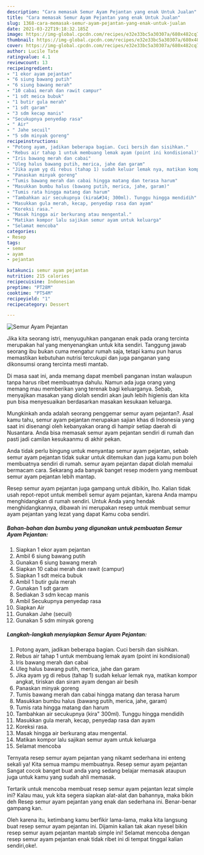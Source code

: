 ```yaml
---
description: "Cara memasak Semur Ayam Pejantan yang enak Untuk Jualan"
title: "Cara memasak Semur Ayam Pejantan yang enak Untuk Jualan"
slug: 1368-cara-memasak-semur-ayam-pejantan-yang-enak-untuk-jualan
date: 2021-03-22T19:18:32.185Z
image: https://img-global.cpcdn.com/recipes/e32e33bc5a30307a/680x482cq70/semur-ayam-pejantan-foto-resep-utama.jpg
thumbnail: https://img-global.cpcdn.com/recipes/e32e33bc5a30307a/680x482cq70/semur-ayam-pejantan-foto-resep-utama.jpg
cover: https://img-global.cpcdn.com/recipes/e32e33bc5a30307a/680x482cq70/semur-ayam-pejantan-foto-resep-utama.jpg
author: Lucile Tate
ratingvalue: 4.1
reviewcount: 13
recipeingredient:
- "1 ekor ayam pejantan"
- "6 siung bawang putih"
- "6 siung bawang merah"
- "10 cabai merah dan rawit campur"
- "1 sdt meica bubuk"
- "1 butir gula merah"
- "1 sdt garam"
- "3 sdm kecap manis"
- "Secukupnya penyedap rasa"
- " Air"
- " Jahe secuil"
- "5 sdm minyak goreng"
recipeinstructions:
- "Potong ayam, jadikan beberapa bagian. Cuci bersih dan sisihkan."
- "Rebus air tahap 1 untuk membuang lemak ayam (point ini kondisional)"
- "Iris bawang merah dan cabai"
- "Uleg halus bawang putih, merica, jahe dan garam"
- "Jika ayam yg di rebus (tahap 1) sudah keluar lemak nya, matikan kompor angkat, tiriskan dan siram ayam dengan air besih"
- "Panaskan minyak goreng"
- "Tumis bawang merah dan cabai hingga matang dan terasa harum"
- "Masukkan bumbu halus (bawang putih, merica, jahe, garam)"
- "Tumis rata hingga matang dan harum"
- "Tambahkan air secukupnya (kira&#34; 300ml). Tunggu hingga mendidih"
- "Masukkan gula merah, kecap, penyedap rasa dan ayam"
- "Koreksi rasa."
- "Masak hingga air berkurang atau mengental."
- "Matikan kompor lalu sajikan semur ayam untuk keluarga"
- "Selamat mencoba"
categories:
- Resep
tags:
- semur
- ayam
- pejantan

katakunci: semur ayam pejantan 
nutrition: 215 calories
recipecuisine: Indonesian
preptime: "PT28M"
cooktime: "PT54M"
recipeyield: "1"
recipecategory: Dessert

---
```



![Semur Ayam Pejantan](https://img-global.cpcdn.com/recipes/e32e33bc5a30307a/680x482cq70/semur-ayam-pejantan-foto-resep-utama.jpg)

Jika kita seorang istri, menyuguhkan panganan enak pada orang tercinta merupakan hal yang menyenangkan untuk kita sendiri. Tanggung jawab seorang ibu bukan cuma mengatur rumah saja, tetapi kamu pun harus memastikan kebutuhan nutrisi tercukupi dan juga panganan yang dikonsumsi orang tercinta mesti mantab.

Di masa  saat ini, anda memang dapat membeli panganan instan walaupun tanpa harus ribet membuatnya dahulu. Namun ada juga orang yang memang mau memberikan yang terenak bagi keluarganya. Sebab, menyajikan masakan yang diolah sendiri akan jauh lebih higienis dan kita pun bisa menyesuaikan berdasarkan masakan kesukaan keluarga. 



Mungkinkah anda adalah seorang penggemar semur ayam pejantan?. Asal kamu tahu, semur ayam pejantan merupakan sajian khas di Indonesia yang saat ini disenangi oleh kebanyakan orang di hampir setiap daerah di Nusantara. Anda bisa memasak semur ayam pejantan sendiri di rumah dan pasti jadi camilan kesukaanmu di akhir pekan.

Anda tidak perlu bingung untuk menyantap semur ayam pejantan, sebab semur ayam pejantan tidak sukar untuk ditemukan dan juga kamu pun boleh membuatnya sendiri di rumah. semur ayam pejantan dapat diolah memalui bermacam cara. Sekarang ada banyak banget resep modern yang membuat semur ayam pejantan lebih mantap.

Resep semur ayam pejantan juga gampang untuk dibikin, lho. Kalian tidak usah repot-repot untuk membeli semur ayam pejantan, karena Anda mampu menghidangkan di rumah sendiri. Untuk Anda yang hendak menghidangkannya, dibawah ini merupakan resep untuk membuat semur ayam pejantan yang lezat yang dapat Kamu coba sendiri.

<!--inarticleads1-->

##### Bahan-bahan dan bumbu yang digunakan untuk pembuatan Semur Ayam Pejantan:

1. Siapkan 1 ekor ayam pejantan
1. Ambil 6 siung bawang putih
1. Gunakan 6 siung bawang merah
1. Siapkan 10 cabai merah dan rawit (campur)
1. Siapkan 1 sdt meica bubuk
1. Ambil 1 butir gula merah
1. Gunakan 1 sdt garam
1. Sediakan 3 sdm kecap manis
1. Ambil Secukupnya penyedap rasa
1. Siapkan  Air
1. Gunakan  Jahe (secuil)
1. Gunakan 5 sdm minyak goreng




<!--inarticleads2-->

##### Langkah-langkah menyiapkan Semur Ayam Pejantan:

1. Potong ayam, jadikan beberapa bagian. Cuci bersih dan sisihkan.
1. Rebus air tahap 1 untuk membuang lemak ayam (point ini kondisional)
1. Iris bawang merah dan cabai
1. Uleg halus bawang putih, merica, jahe dan garam
1. Jika ayam yg di rebus (tahap 1) sudah keluar lemak nya, matikan kompor angkat, tiriskan dan siram ayam dengan air besih
1. Panaskan minyak goreng
1. Tumis bawang merah dan cabai hingga matang dan terasa harum
1. Masukkan bumbu halus (bawang putih, merica, jahe, garam)
1. Tumis rata hingga matang dan harum
1. Tambahkan air secukupnya (kira&#34; 300ml). Tunggu hingga mendidih
1. Masukkan gula merah, kecap, penyedap rasa dan ayam
1. Koreksi rasa.
1. Masak hingga air berkurang atau mengental.
1. Matikan kompor lalu sajikan semur ayam untuk keluarga
1. Selamat mencoba




Ternyata resep semur ayam pejantan yang nikamt sederhana ini enteng sekali ya! Kita semua mampu membuatnya. Resep semur ayam pejantan Sangat cocok banget buat anda yang sedang belajar memasak ataupun juga untuk kamu yang sudah ahli memasak.

Tertarik untuk mencoba membuat resep semur ayam pejantan lezat simple ini? Kalau mau, yuk kita segera siapkan alat-alat dan bahannya, maka bikin deh Resep semur ayam pejantan yang enak dan sederhana ini. Benar-benar gampang kan. 

Oleh karena itu, ketimbang kamu berfikir lama-lama, maka kita langsung buat resep semur ayam pejantan ini. Dijamin kalian tak akan nyesel bikin resep semur ayam pejantan mantab simple ini! Selamat mencoba dengan resep semur ayam pejantan enak tidak ribet ini di tempat tinggal kalian sendiri,oke!.

